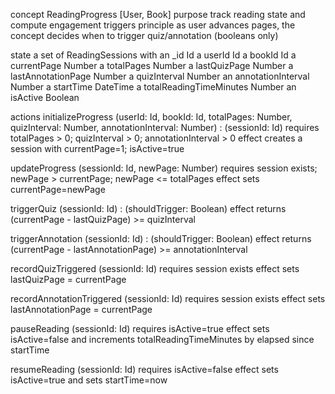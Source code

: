 concept ReadingProgress [User, Book]
purpose track reading state and compute engagement triggers
principle as user advances pages, the concept decides when to trigger quiz/annotation (booleans only)

state
  a set of ReadingSessions with
    an _id Id
    a userId Id
    a bookId Id
    a currentPage Number
    a totalPages Number
    a lastQuizPage Number
    a lastAnnotationPage Number
    a quizInterval Number
    an annotationInterval Number
    a startTime DateTime
    a totalReadingTimeMinutes Number
    an isActive Boolean

actions
  initializeProgress (userId: Id, bookId: Id, totalPages: Number, quizInterval: Number, annotationInterval: Number) : (sessionId: Id)
    requires totalPages > 0; quizInterval > 0; annotationInterval > 0
    effect creates a session with currentPage=1; isActive=true

  updateProgress (sessionId: Id, newPage: Number)
    requires session exists; newPage > currentPage; newPage <= totalPages
    effect sets currentPage=newPage

  triggerQuiz (sessionId: Id) : (shouldTrigger: Boolean)
    effect returns (currentPage - lastQuizPage) >= quizInterval

  triggerAnnotation (sessionId: Id) : (shouldTrigger: Boolean)
    effect returns (currentPage - lastAnnotationPage) >= annotationInterval

  recordQuizTriggered (sessionId: Id)
    requires session exists
    effect sets lastQuizPage = currentPage

  recordAnnotationTriggered (sessionId: Id)
    requires session exists
    effect sets lastAnnotationPage = currentPage

  pauseReading (sessionId: Id)
    requires isActive=true
    effect sets isActive=false and increments totalReadingTimeMinutes by elapsed since startTime

  resumeReading (sessionId: Id)
    requires isActive=false
    effect sets isActive=true and sets startTime=now

